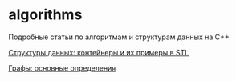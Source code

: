 # algorithms
Подробные статьи по алгоритмам и структурам данных на С++

[Структуры данных: контейнеры и их примеры в STL](containers.md)

[Графы: основные определения](containers.md)